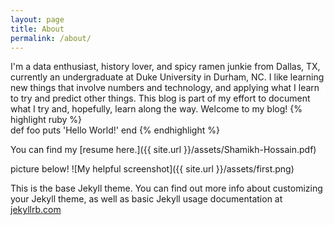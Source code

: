 ```yaml
---
layout: page
title: About
permalink: /about/
---
```


I'm a data enthusiast, history lover, and spicy ramen junkie from Dallas, TX, currently an undergraduate at Duke University in Durham, NC.
I like learning new things that involve numbers and technology, and applying what I learn to try and predict other things. This blog is part of my effort to document what I try and, hopefully, learn along the way. Welcome to my blog!
{% highlight ruby %}  
def foo
  puts 'Hello World!'
end
{% endhighlight %}



<!-- linenos here to add numbers
 -->

You can find my [resume here.]({{ site.url }}/assets/Shamikh-Hossain.pdf)

picture below!
![My helpful screenshot]({{ site.url }}/assets/first.png)


This is the base Jekyll theme. You can find out more info about customizing your Jekyll theme, as well as basic Jekyll usage documentation at [jekyllrb.com](https://jekyllrb.com/)



<!--
You can find the source code for the Jekyll new theme at:
{% include icon-github.html username="jekyll" %} /
[minima](https://github.com/jekyll/minima)

You can find the source code for Jekyll at
{% include icon-github.html username="jekyll" %} /
[jekyll](https://github.com/jekyll/jekyll) -->

